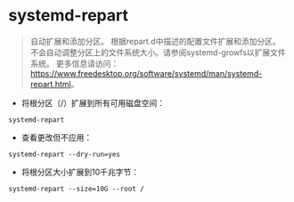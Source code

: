 # systemd-repart

> 自动扩展和添加分区。
> 根据repart.d中描述的配置文件扩展和添加分区。
> 不会自动调整分区上的文件系统大小。请参阅systemd-growfs以扩展文件系统。
> 更多信息请访问：<https://www.freedesktop.org/software/systemd/man/systemd-repart.html>。

- 将根分区（/）扩展到所有可用磁盘空间：

`systemd-repart`

- 查看更改但不应用：

`systemd-repart --dry-run=yes`

- 将根分区大小扩展到10千兆字节：

`systemd-repart --size=10G --root /`